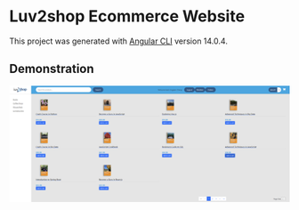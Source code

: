 # Luv2shop Ecommerce Website

This project was generated with [Angular CLI](https://github.com/angular/angular-cli) version 14.0.4.

## Demonstration

![Image text](https://github.com/Diegochan7D/luv2shop-frontend/blob/master/images/shopPage.png)


